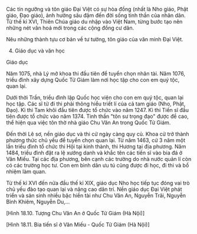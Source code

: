 Các tín ngưỡng và tôn giáo Đại Việt có sự hòa đồng (nhất là Nho giáo, Phật giáo, Đạo giáo), ảnh hưởng sâu đậm đến đời sống tinh thần của nhân dân. Từ thế kỉ XVI, Thiên Chúa giáo du nhập vào Việt Nam, từng bước tạo nên những nét văn hoá mới trong các cộng đồng cư dân.

Nêu những thành tựu cơ bản về tư tưởng, tôn giáo của văn minh Đại Việt.

4. Giáo dục và văn học

Giáo dục

Năm 1075, nhà Lý mở khoa thi đầu tiên để tuyển chọn nhân tài. Năm 1076, triều đình xây dựng Quốc Tử Giám làm nơi học tập cho con em quý tộc, quan lại.

Dưới thời Trần, triều đình lập Quốc học viện cho con em quý tộc, quan lại học tập. Các sĩ tử đi thi phải thông hiểu triết lí của cả tam giáo (Nho, Phật, Đạo). Kì thi Tam khôi đầu tiên được tổ chức vào năm 1247. Kì thi Tiến sĩ đầu tiên được tổ chức vào năm 1374. Tinh thần "tôn sư trọng đạo" được đề cao, thể hiện qua việc tôn thờ nhà giáo Chu Văn An trong Quốc Tử Giám.

Đến thời Lê sơ, nền giáo dục và thi cử ngày càng quy củ. Khoa cử trở thành phương thức chủ yếu để tuyển chọn quan lại. Từ năm 1463, cứ 3 năm một lần triều đình tổ chức thi Hội tại kinh thành, thi Hương tại địa phương. Năm 1484, triều đình đặt ra lệ xướng danh và khắc tên các tiến sĩ vào bia đá ở Văn Miếu. Tại các địa phương, bên cạnh các trường do nhà nước quản lí còn có các trường học tư. Con em bình dân ưu tú cũng được đi học, đi thi và bổ nhiệm làm quan.

Từ thế kỉ XVI đến nửa đầu thế kỉ XIX, giáo dục Nho học tiếp tục đóng vai trò chủ yếu đào tạo quan lại và nâng cao dân trí. Nền giáo dục Đại Việt phát triển và sản sinh nhiều bậc hiền tài như Chu Văn An, Nguyễn Trãi, Nguyễn Bỉnh Khiêm, Nguyễn Du,...

[Hình 18.10. Tượng Chu Văn An ở Quốc Tử Giám (Hà Nội)]

[Hình 18.11. Bia tiến sĩ ở Văn Miếu - Quốc Tử Giám (Hà Nội)]